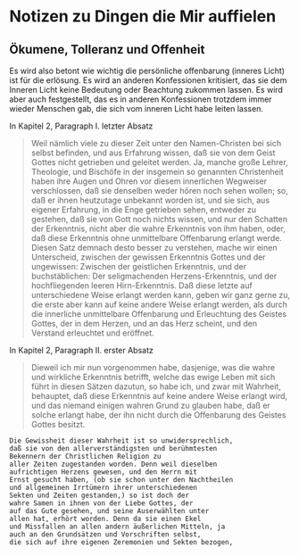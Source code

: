 Notizen zu Dingen die Mir auffielen
===================================

Ökumene, Tolleranz und Offenheit
--------------------------------

Es wird also betont wie wichtig die persönliche offenbarung (inneres Licht)
ist für die erlösung. Es wird an anderen Konfessionen kritisiert,
das sie dem Inneren Licht keine Bedeutung oder Beachtung zukommen
lassen. Es wird aber auch festgestellt, das es in anderen Konfessionen
trotzdem immer wieder Menschen gab, die sich vom inneren Licht habe
leiten lassen.

In Kapitel 2, Paragraph I. letzter Absatz

>   Weil nämlich viele zu dieser Zeit unter den
    Namen-Christen bei sich selbst befinden, und aus Erfahrung
    wissen, daß sie von dem Geist Gottes nicht
    getrieben und geleitet werden. Ja, manche große
    Lehrer, Theologie, und Bischöfe in der insgemein so
    genannten Christenheit haben ihre Augen und Ohren
    vor diesem innerlichen Wegweiser verschlossen, daß sie
    denselben weder hören noch sehen wollen; so, daß er
    ihnen heutzutage unbekannt worden ist, und sie sich, aus
    eigener Erfahrung, in die Enge getrieben sehen, entweder
    zu gestehen, daß sie von Gott noch nichts wissen,
    und nur den Schatten der Erkenntnis, nicht aber die
    wahre Erkenntnis von ihm haben, oder, daß diese Erkenntnis
    ohne unmittelbare Offenbarung erlangt
    werde.
    Diesen Satz demnach desto besser zu verstehen, mache
    wir einen Unterscheid, zwischen der gewissen Erkenntnis
    Gottes und der ungewissen: Zwischen der
    geistlichen Erkenntnis, und der buchstäblichen: Der
    seligmachenden Herzens-Erkenntnis, und der hochfliegenden
    leeren Hirn-Erkenntnis. Daß diese letzte auf
    unterschiedene Weise erlangt werden kann, geben wir
    ganz gerne zu, die erste aber kann auf keine andere
    Weise erlangt werden, als durch die innerliche unmittelbare
    Offenbarung und Erleuchtung des Geistes
    Gottes, der in dem Herzen, und an das Herz scheint,
    und den Verstand erleuchtet und eröffnet.


In Kapitel 2, Paragraph II. erster Absatz

>   Dieweil ich mir nun vorgenommen habe,
    dasjenige, was die wahre und wirkliche Erkenntnis
    betrifft, welche das ewige Leben mit sich führt
    in diesen Sätzen dazutun, so habe ich, und zwar mit
    Wahrheit, behauptet, daß diese Erkenntnis auf keine
    andere Weise erlangt wird, und das niemand einigen
    wahren Grund zu glauben habe, daß er solche erlangt
    habe, der ihn nicht durch die Offenbarung des
    Geistes Gottes besitzt.

    Die Gewissheit dieser Wahrheit ist so unwidersprechlich,
    daß sie von den allerverständigsten und berühmtesten
    Bekennern der Christlichen Religion zu
    aller Zeiten zugestanden worden. Denn weil dieselben
    aufrichtigen Herzens gewesen, und den Herrn mit
    Ernst gesucht haben, (ob sie schon unter den Nachtheilen
    und allgemeinen Irrtümern ihrer unterschiedenen
    Sekten und Zeiten gestanden,) so ist doch der
    wahre Samen in ihnen von der Liebe Gottes, der
    auf das Gute gesehen, und seine Auserwählten unter
    allen hat, erhört worden. Denn da sie einen Ekel
    und Missfallen an allen andern äußerlichen Mitteln, ja
    auch an den Grundsätzen und Vorschriften selbst,
    die sich auf ihre eigenen Zeremonien und Sekten bezogen,


